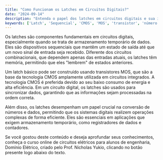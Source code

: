```yaml
---
title: "Como Funcionam os Latches em Circuitos Digitais?"
date: "2024-09-14"
description: "Entenda o papel dos latches em circuitos digitais e sua importância no armazenamento de dados."
keywords: ['Latch', 'Sequencial', 'CMOS', 'MOS', 'transistor', 'número', 'Conversão']
---
```


Os latches são componentes fundamentais em circuitos digitais, especialmente quando se trata de armazenamento temporário de dados. Eles são dispositivos sequenciais que mantêm um estado de saída até que um novo sinal de entrada seja recebido. Diferente dos circuitos combinacionais, que dependem apenas das entradas atuais, os latches têm memória, permitindo que eles "lembrem" de estados anteriores.

Um latch básico pode ser construído usando transistores MOS, que são a base da tecnologia CMOS amplamente utilizada em circuitos integrados. A tecnologia CMOS é preferida devido ao seu baixo consumo de energia e alta eficiência. Em um circuito digital, os latches são usados para sincronizar dados, garantindo que as informações sejam processadas na ordem correta.

Além disso, os latches desempenham um papel crucial na conversão de números e dados, permitindo que os sistemas digitais realizem operações complexas de forma eficiente. Eles são essenciais em aplicações que exigem armazenamento temporário, como registradores de dados e contadores.

Se você gostou deste conteúdo e deseja aprofundar seus conhecimentos, conheça o curso online de circuitos elétricos para alunos de engenharia, Domínio Elétrico, criado pelo Prof. Nicholas Yukio, clicando no botão presente logo abaixo do texto.